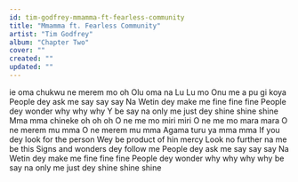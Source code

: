 ```yaml
---
id: tim-godfrey-mmamma-ft-fearless-community
title: "Mmamma ft. Fearless Community"
artist: "Tim Godfrey"
album: "Chapter Two"
cover: ""
created: ""
updated: ""
---
```


ie oma  chukwu ne merem mo oh
Olu oma na Lu Lu  mo
Onu me a  pu gi koya
People dey ask me say say say
Na Wetin dey make me fine fine fine
People dey wonder why why why
Y be say na only me just dey shine shine shine
Mma mma chineke oh oh oh
O ne me mo miri miri
O ne me mo mara mara
O ne merem mu mma
O ne merem mu mma
Agama turu ya mma mma
If you dey look for the person
Wey be product of hin mercy
Look no further na me be this
Signs and wonders dey follow me
People dey ask me say say say
Na Wetin dey make me fine fine fine
People dey wonder why why why
why be say na only me just dey shine shine shine